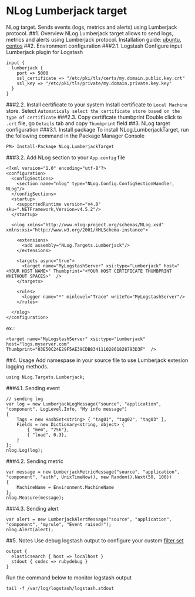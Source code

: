 # NLog Lumberjack target
NLog target. Sends events (logs, metrics and alerts) using Lumberjack protocol.
##1. Overview
NLog Lumberjack target allows to send logs, metrics and alerts using Lumberjack protocol.
Installation guide: [ubuntu](https://www.digitalocean.com/community/tutorials/how-to-install-elasticsearch-logstash-and-kibana-4-on-ubuntu-14-04), [centos](https://www.digitalocean.com/community/tutorials/how-to-install-elasticsearch-logstash-and-kibana-4-on-centos-7])
##2. Environment configuration
###2.1. Logstash
Configure input Lumberjack plugin for Logstash 
```
input {
  lumberjack {
    port => 5000
    ssl_certificate => "/etc/pki/tls/certs/my.domain.public.key.crt"
    ssl_key => "/etc/pki/tls/private/my.domain.private.key.key"
  }
}
```
###2.2. Install certificate to your system
Install certificate to `Local Machine` store. Select `Automaticaly select the certificate store based on the type of certificate`
###2.3. Copy certificate thumbprint
Double click to `.crt` file, go `Details` tab and copy `Thumbprint` field
##3. NLog target configuration
###3.1. Install package
To install NLog.LumberjackTarget, run the following command in the Package Manager Console
```
PM> Install-Package NLog.LumberjackTarget
```
###3.2. Add NLog section to your `App.config` file
```
<?xml version="1.0" encoding="utf-8"?>
<configuration>
  <configSections>
    <section name="nlog" type="NLog.Config.ConfigSectionHandler, NLog"/>
  </configSections>
  <startup>
    <supportedRuntime version="v4.0" sku=".NETFramework,Version=v4.5.2"/>
  </startup>
  
  <nlog xmlns="http://www.nlog-project.org/schemas/NLog.xsd" xmlns:xsi="http://www.w3.org/2001/XMLSchema-instance">

    <extensions>
      <add assembly="NLog.Targets.Lumberjack"/>
    </extensions>

    <targets async="true">
      <target name="MyLogstashServer" xsi:type="Lumberjack" host="<YOUR HOST NAME>" Thumbprint="<YOUR HOST CERTIFICATE THUMBPRINT WHITHOUT SPACES>"  />
    </targets>

    <rules>
      <logger name="*" minlevel="Trace" writeTo="MyLogstashServer"/>
    </rules>
    
  </nlog>
</configuration>
```
ex.: 
```
<target name="MyLogstashServer" xsi:type="Lumberjack" host="logs.myserver.com" Thumbprint="03E50C24E29F5AE39CDB83411102861828793D3F"  />
```
##4. Usage
Add namespase in your source file to use Lumberjack extesion logging methods.
```
using NLog.Targets.Lumberjack;
```
###4.1. Sending event
```
// sending log
var log = new LumberjackLogMessage("source", "application", "component", LogLevel.Info, "My info message")
{
    Tags = new HashSet<string> { "tag01", "tag02", "tag03" },
    Fields = new Dictionary<string, object> {
        { "mem", "256"},
        { "load", 0.3},
    }
};
nlog.Log(log);
```
###4.2. Sending metric
```
var message = new LumberjackMetricMessage("source", "application", "component", "auth", UnixTimeNow(), new Random().Next(50, 100))
{
    MachineName = Environment.MachineName
};
nlog.Measure(message);
```
###4.3. Sending alert
```
var alert = new LumberjackAlertMessage("source", "application", "component", "myrule", "Event raised!");
nlog.Alert(alert);
```
##5. Notes
Use debug logstash output to configure your custom [filter set](https://www.elastic.co/guide/en/logstash/current/filter-plugins.html)
```
output {
  elasticsearch { host => localhost }
  stdout { codec => rubydebug }
}
```
Run the command below to monitor logstash output
```
tail -f /var/log/logstash/logstash.stdout
```
